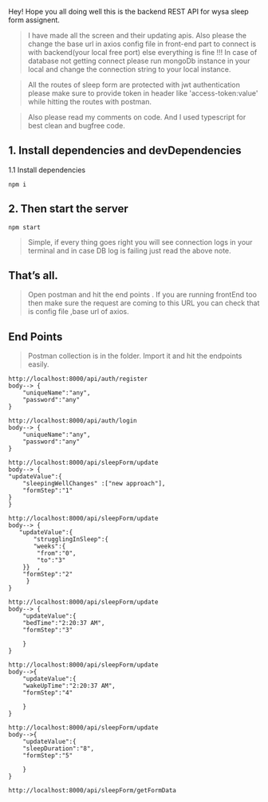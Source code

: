 Hey! Hope you all doing well this is the backend REST API for wysa sleep form assignent.

>I have made all the screen and their updating apis.
>Also please the change the base url in axios config file in front-end part to connect is with backend(your local free port)
else everything is fine !!!
>In case of database not getting connect please run mongoDb instance in your local and change the connection string to your local instance.

>All the routes of sleep form are protected with jwt authentication please make sure to provide token in header like 'access-token:value'
while hitting the routes with postman.

>Also please read my comments on code. And I used typescript for best clean and bugfree code.

## 1. Install dependencies and devDependencies

1.1 Install dependencies

```
npm i
```

## 2. Then start the server 
```
npm start
```
>Simple, if every thing goes right you will see connection logs in your terminal and in case DB log is failing just read the above note.

## That’s all.
> Open postman and hit the end points . If you are running frontEnd too then make sure the request are coming to this URL you can check that is config file ,base url of axios.

## End Points
>Postman collection is in the folder. Import it and hit the endpoints easily.

```POST
http://localhost:8000/api/auth/register
body--> {
    "uniqueName":"any",
    "password":"any"
}
```
```POST
http://localhost:8000/api/auth/login
body--> {
    "uniqueName":"any",
    "password":"any"
}
```

```POST
http://localhost:8000/api/sleepForm/update
body--> {
"updateValue":{
    "sleepingWellChanges" :["new approach"],
    "formStep":"1"
}
}
```

```POST
http://localhost:8000/api/sleepForm/update
body--> {
   "updateValue":{ 
       "strugglingInSleep":{
       "weeks":{
        "from":"0",
        "to":"3"
    }}  ,
    "formStep":"2"
     }
}
```
```POST
http://localhost:8000/api/sleepForm/update
body--> {
    "updateValue":{
    "bedTime":"2:20:37 AM",
    "formStep":"3"

    }
}
```
```POST
http://localhost:8000/api/sleepForm/update
body-->{
    "updateValue":{
    "wakeUpTime":"2:20:37 AM",
    "formStep":"4"

    }
}
```
```POST
http://localhost:8000/api/sleepForm/update
body-->{
    "updateValue":{
    "sleepDuration":"8",
    "formStep":"5"

    }
}
```
```GET
http://localhost:8000/api/sleepForm/getFormData
```